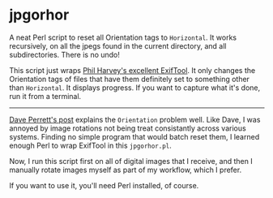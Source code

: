 jpgorhor
========

A neat Perl script to reset all Orientation tags to `Horizontal`.  It works recursively, on all the jpegs found in the current directory, and all subdirectories.  There is no undo!

This script just wraps [Phil Harvey's excellent ExifTool](http://en.wikipedia.org/wiki/ExifTool).
It only changes the Orientation tags of files that have them definitely set to something other than `Horizontal`.  It displays progress.  If you want to capture what it's done, run it from a terminal.

---
[Dave Perrett's post](http://www.daveperrett.com/articles/2012/07/28/exif-orientation-handling-is-a-ghetto/) explains the `Orientation` problem well.  Like Dave, I was annoyed by image rotations not being treat consistantly across various systems.  Finding no simple program that would batch reset them, I learned enough Perl to wrap ExifTool in this `jpgorhor.pl`.

Now, I run this script first on all of digital images that I receive, and then I manually rotate images myself as part of my workflow, which I prefer.

If you want to use it, you'll need Perl installed, of course.

